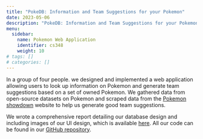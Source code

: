 ```yaml
---
title: "PokeDB: Information and Team Suggestions for your Pokemon"
date: 2023-05-06
description: "PokeDB: Information and Team Suggestions for your Pokemon"
menu:
  sidebar:
    name: Pokemon Web Application
    identifier: cs348
    weight: 10
# tags: []
# categories: []
---
```


In a group of four people. we designed and implemented a web application allowing users to look up information on Pokemon and generate team suggestions based on a set of owned Pokemon. We gathered data from open-source datasets on Pokemon and scraped data from the [Pokemon showdown](https://replay.pokemonshowdown.com/) website to help us generate good team suggestions.

We wrote a comprehensive report detailing our database design and including images of our UI design, which is available [here](cs348.pdf). All our code can be found in our [GitHub repository](https://github.com/Diogenes2001/cs348-project).